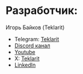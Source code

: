 # Разработчик:

Игорь Байков (Teklarit)

- Telegram: [Teklarit](https://t.me/Teklarit)
- [Discord канал](https://discord.gg/7MxMhuYq)
- [Youtube](https://www.youtube.com/@Teklarit)
- X: [Teklarit](https://x.com/Teklarit)
- [LinkedIn](https://www.linkedin.com/in/igor-baykov-7a7b9a178/)
